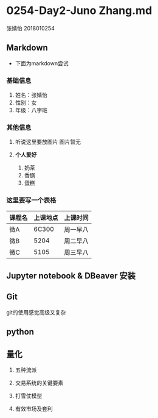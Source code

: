 # 0254-Day2-Juno Zhang.md

张婧怡 2018010254

## Markdown

- 下面为markdown尝试

### 基础信息

1. 姓名：张婧怡
2. 性别：女
3. 年级：八字班

### 其他信息

1. 听说这里要放图片
    图片暂无
2. **个人爱好**

   1. 奶茶
   2. 香锅
   3. 蛋糕

### 这里要写一个表格

| 课程名 | 上课地点 | 上课时间 |
| ------ | -------- | -------- |
| 微A    | 6C300    | 周一早八 |
| 微B    | 5204     | 周二早八 |
| 微C    | 5105     | 周三早八 |

## Jupyter notebook & DBeaver 安装

## Git

git的使用感觉高级又复杂

## python

## 量化

1. 五种流派

2. 交易系统的关键要素

3. 打雪仗模型

4. 有效市场及套利

   

